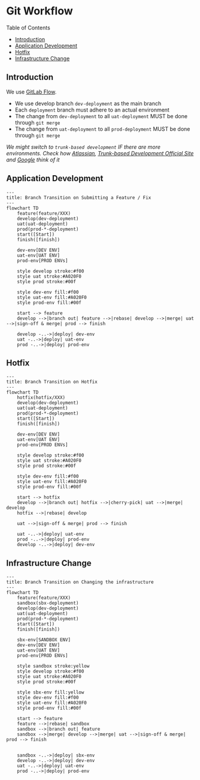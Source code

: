 # Git Workflow <!-- omit in toc -->

Table of Contents

- [Introduction](#introduction)
- [Application Development](#application-development)
- [Hotfix](#hotfix)
- [Infrastructure Change](#infrastructure-change)

## Introduction

We use [GitLab Flow](https://about.gitlab.com/topics/version-control/what-is-gitlab-flow).

- We use develop branch `dev-deployment` as the main branch
- Each `deployment` branch must adhere to an actual environment
- The change from `dev-deployment` to all `uat-deployment` MUST be done through `git merge`
- The change from `uat-deployment` to all `prod-deployment` MUST be done through `git merge`

*We might switch to `trunk-based development` IF there are more environments. Check how [Atlassian](https://www.atlassian.com/continuous-delivery/continuous-integration/trunk-based-development "Trunk-based development - Learn why this version control management practice is common practice among DevOps teams."), [Trunk-based Development Official Site](https://trunkbaseddevelopment.com "Trunk Based Development: Introduction") and [Google](https://cloud.google.com/architecture/devops/devops-tech-trunk-based-development "Prevent merge-conflict hassles with trunk-based development practices") think of it*

## Application Development

```mermaid
---
title: Branch Transition on Submitting a Feature / Fix
---
flowchart TD
    feature(feature/XXX)
    develop(dev-deployment)
    uat(uat-deployment)
    prod(prod-*-deployment)
    start([Start])
    finish([finish])

    dev-env[DEV ENV]
    uat-env[UAT ENV]
    prod-env[PROD ENVs]

    style develop stroke:#f00
    style uat stroke:#A020F0
    style prod stroke:#00f

    style dev-env fill:#f00
    style uat-env fill:#A020F0
    style prod-env fill:#00f

    start --> feature
    develop -->|branch out| feature -->|rebase| develop -->|merge| uat -->|sign-off & merge| prod --> finish

    develop -..->|deploy| dev-env
    uat -..->|deploy| uat-env
    prod -..->|deploy| prod-env
```

## Hotfix

```mermaid
---
title: Branch Transition on Hotfix
---
flowchart TD
    hotfix(hotfix/XXX)
    develop(dev-deployment)
    uat(uat-deployment)
    prod(prod-*-deployment)
    start([Start])
    finish([finish])

    dev-env[DEV ENV]
    uat-env[UAT ENV]
    prod-env[PROD ENVs]

    style develop stroke:#f00
    style uat stroke:#A020F0
    style prod stroke:#00f

    style dev-env fill:#f00
    style uat-env fill:#A020F0
    style prod-env fill:#00f

    start --> hotfix
    develop -->|branch out| hotfix -->|cherry-pick| uat -->|merge| develop
    hotfix -->|rebase| develop

    uat -->|sign-off & merge| prod --> finish

    uat -..->|deploy| uat-env
    prod -..->|deploy| prod-env
    develop -..->|deploy| dev-env
```

## Infrastructure Change

```mermaid
---
title: Branch Transition on Changing the infrastructure
---
flowchart TD
    feature(feature/XXX)
    sandbox(sbx-deployment)
    develop(dev-deployment)
    uat(uat-deployment)
    prod(prod-*-deployment)
    start([Start])
    finish([finish])

    sbx-env[SANDBOX ENV]
    dev-env[DEV ENV]
    uat-env[UAT ENV]
    prod-env[PROD ENVs]

    style sandbox stroke:yellow
    style develop stroke:#f00
    style uat stroke:#A020F0
    style prod stroke:#00f

    style sbx-env fill:yellow
    style dev-env fill:#f00
    style uat-env fill:#A020F0
    style prod-env fill:#00f

    start --> feature
    feature -->|rebase| sandbox
    sandbox -->|branch out| feature
    sandbox -->|merge| develop -->|merge| uat -->|sign-off & merge| prod --> finish


    sandbox -..->|deploy| sbx-env
    develop -..->|deploy| dev-env
    uat -..->|deploy| uat-env
    prod -..->|deploy| prod-env
```
